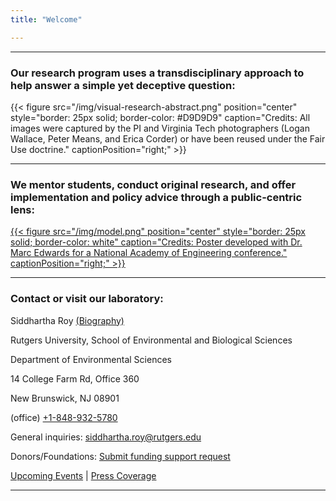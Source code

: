 ```yaml
---
title: "Welcome"

---
```


------

### Our research program uses a transdisciplinary approach to help answer a simple yet deceptive question:

{{< figure src="/img/visual-research-abstract.png" position="center" style="border: 25px solid; border-color: #D9D9D9" caption="Credits: All images were captured by the PI and Virginia Tech photographers (Logan Wallace, Peter Means, and Erica Corder) or have been reused under the Fair Use doctrine." captionPosition="right;" >}}

------

### We mentor students, conduct original research, and offer implementation and policy advice through a public-centric lens:
[{{< figure src="/img/model.png" position="center" style="border: 25px solid; border-color: white" caption="Credits: Poster developed with Dr. Marc Edwards for a National Academy of Engineering conference." captionPosition="right;" >}}](https://onlineethics.org/sites/onlineethics/files/2021-09/NAE%20Edwards%20Roy%20Submission.pdf)

------

### Contact or visit our laboratory:

Siddhartha Roy [(Biography)](/bio/)

Rutgers University, School of Environmental and Biological Sciences

Department of Environmental Sciences

14 College Farm Rd, Office 360

New Brunswick, NJ 08901

(office) [+1-848-932-5780](tel:8489325780)

General inquiries: [siddhartha.roy@rutgers.edu](mailto:siddhartha.roy@rutgers.edu)

Donors/Foundations: [Submit funding support request](mailto:siddhartha.roy@rutgers.edu?subject=Funding)

[Upcoming Events](/events/) | [Press Coverage](/press/)

------
